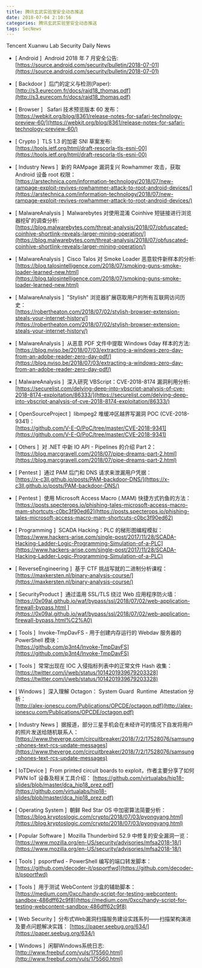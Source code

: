 ```yaml
---
title: 腾讯玄武实验室安全动态推送
date: 2018-07-04 2:10:56
categories: 腾讯玄武实验室安全动态推送
tags: SecNews
---
```


Tencent Xuanwu Lab Security Daily News  
* [ Android ]  Android 2018 年 7 月安全公告:   
[https://source.android.com/security/bulletin/2018-07-01](https://source.android.com/security/bulletin/2018-07-01)  

* [ Backdoor ]  后门的定义与检测(Paper):   
[http://s3.eurecom.fr/docs/raid18_thomas.pdf](http://s3.eurecom.fr/docs/raid18_thomas.pdf)  

* [ Browser ]   Safari 技术预览版本 60 发布：   
[https://webkit.org/blog/8361/release-notes-for-safari-technology-preview-60/](https://webkit.org/blog/8361/release-notes-for-safari-technology-preview-60/)  

* [ Crypto ]  TLS 1.3 的加密 SNI 草案发布:   
[https://tools.ietf.org/html/draft-rescorla-tls-esni-00](https://tools.ietf.org/html/draft-rescorla-tls-esni-00)  

* [ Industry News ]  新的 RAMpage 漏洞复兴 Rowhammer 攻击，获取 Android 设备 root 权限：   
[https://arstechnica.com/information-technology/2018/07/new-rampage-exploit-revives-rowhammer-attack-to-root-android-devices/](https://arstechnica.com/information-technology/2018/07/new-rampage-exploit-revives-rowhammer-attack-to-root-android-devices/)  

* [ MalwareAnalysis ]  Malwarebytes 对使用混淆 Coinhive 短链接进行浏览器挖矿的调查分析:   
[https://blog.malwarebytes.com/threat-analysis/2018/07/obfuscated-coinhive-shortlink-reveals-larger-mining-operation/](https://blog.malwarebytes.com/threat-analysis/2018/07/obfuscated-coinhive-shortlink-reveals-larger-mining-operation/)  

* [ MalwareAnalysis ]  Cisco Talos 对 Smoke Loader 恶意软件新样本的分析:   
[https://blog.talosintelligence.com/2018/07/smoking-guns-smoke-loader-learned-new.html](https://blog.talosintelligence.com/2018/07/smoking-guns-smoke-loader-learned-new.html)  

* [ MalwareAnalysis ]  "Stylish" 浏览器扩展窃取用户的所有互联网访问历史：   
[https://robertheaton.com/2018/07/02/stylish-browser-extension-steals-your-internet-history/](https://robertheaton.com/2018/07/02/stylish-browser-extension-steals-your-internet-history/)  

* [ MalwareAnalysis ]  从恶意 PDF 文件中提取 Windows 0day 样本的方法:   
[https://blog.nviso.be/2018/07/03/extracting-a-windows-zero-day-from-an-adobe-reader-zero-day-pdf/](https://blog.nviso.be/2018/07/03/extracting-a-windows-zero-day-from-an-adobe-reader-zero-day-pdf/)  

* [ MalwareAnalysis ]  深入研究 VBScript：CVE-2018-8174 漏洞利用分析:   
[https://securelist.com/delving-deep-into-vbscript-analysis-of-cve-2018-8174-exploitation/86333/](https://securelist.com/delving-deep-into-vbscript-analysis-of-cve-2018-8174-exploitation/86333/)  

* [ OpenSourceProject ]  libmpeg2 堆缓冲区越界写漏洞 POC (CVE-2018-9341)：   
[https://github.com/V-E-O/PoC/tree/master/CVE-2018-9341](https://github.com/V-E-O/PoC/tree/master/CVE-2018-9341)  

* [ Others ]  对 .NET 中新 IO API - Pipelines 的介绍 Part 2：   
[https://blog.marcgravell.com/2018/07/pipe-dreams-part-2.html](https://blog.marcgravell.com/2018/07/pipe-dreams-part-2.html)  

* [ Pentest ]  通过 PAM 后门和 DNS 请求来泄漏用户凭据：   
[https://x-c3ll.github.io/posts/PAM-backdoor-DNS/](https://x-c3ll.github.io/posts/PAM-backdoor-DNS/)  

* [ Pentest ]  使用 Microsoft Access Macro (.MAM) 快捷方式钓鱼的方法：   
[https://posts.specterops.io/phishing-tales-microsoft-access-macro-mam-shortcuts-c0bc3f90ed62](https://posts.specterops.io/phishing-tales-microsoft-access-macro-mam-shortcuts-c0bc3f90ed62)  

* [ Programming ]  SCADA Hacking：PLC 的梯形图编程模拟：   
[https://www.hackers-arise.com/single-post/2017/11/28/SCADA-Hacking-Ladder-Logic-Programming-Simulation-of-a-PLC](https://www.hackers-arise.com/single-post/2017/11/28/SCADA-Hacking-Ladder-Logic-Programming-Simulation-of-a-PLC)  

* [ ReverseEngineering ]  基于 CTF 挑战写就的二进制分析课程：   
[https://maxkersten.nl/binary-analysis-course/](https://maxkersten.nl/binary-analysis-course/)  

* [ SecurityProduct ]  通过滥用 SSL/TLS 绕过 Web 应用程序防火墙：   
[https://0x09al.github.io/waf/bypass/ssl/2018/07/02/web-application-firewall-bypass.html ](https://0x09al.github.io/waf/bypass/ssl/2018/07/02/web-application-firewall-bypass.html%C2%A0)  

* [ Tools ]  Invoke-TmpDavFS - 用于创建内存运行的 Webdav 服务器的 PowerShell 模块：   
[https://github.com/p3nt4/Invoke-TmpDavFS](https://github.com/p3nt4/Invoke-TmpDavFS)  

* [ Tools ]  常常出现在 IOC 入侵指标列表中的正常文件 Hash 收集：   
[https://twitter.com/i/web/status/1014201939679203328](https://twitter.com/i/web/status/1014201939679203328)  

* [ Windows ]  深入理解 Octagon： System Guard  Runtime  Attestation 分析：   
[http://alex-ionescu.com/Publications/OPCDE/octagon.pdf](http://alex-ionescu.com/Publications/OPCDE/octagon.pdf)  

* [ Industry News ]  据报道，部分三星手机会在未经许可的情况下自发将用户的照片发送给随机联系人： 
[https://www.theverge.com/circuitbreaker/2018/7/2/17528076/samsung-phones-text-rcs-update-messages](https://www.theverge.com/circuitbreaker/2018/7/2/17528076/samsung-phones-text-rcs-update-messages)  

* [ IoTDevice ]  From printed circuit boards to exploit，作者主要分享了如何 PWN IoT 设备及相关工具介绍： 
[https://github.com/virtualabs/hip18-slides/blob/master/dca_hip18_prez.pdf](https://github.com/virtualabs/hip18-slides/blob/master/dca_hip18_prez.pdf)  

* [ Operating System ]  朝鲜 Red Star OS 中加密算法简要分析： 
[https://blog.kryptoslogic.com/crypto/2018/07/03/pyongyang.html](https://blog.kryptoslogic.com/crypto/2018/07/03/pyongyang.html)  

* [ Popular Software ]  Mozilla Thunderbird 52.9 中修复的安全漏洞一览： 
[https://www.mozilla.org/en-US/security/advisories/mfsa2018-18/](https://www.mozilla.org/en-US/security/advisories/mfsa2018-18/)  

* [ Tools ]  psportfwd - PowerShell 编写的端口转发脚本： 
[https://github.com/decoder-it/psportfwd](https://github.com/decoder-it/psportfwd)  

* [ Tools ]  用于测试 WebContent 沙盒的辅助脚本： 
[https://medium.com/0xcc/handy-script-for-testing-webcontent-sandbox-486dff62c9f8](https://medium.com/0xcc/handy-script-for-testing-webcontent-sandbox-486dff62c9f8)  

* [ Web Security ]  分布式Web漏洞扫描服务建设实践系列——扫描架构演进及要点问题解决实践： 
[https://paper.seebug.org/634/](https://paper.seebug.org/634/)  

* [ Windows ]  闲聊Windows系统日志: 
[http://www.freebuf.com/vuls/175560.html](http://www.freebuf.com/vuls/175560.html)  

